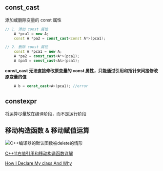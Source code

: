 ## const_cast
添加或删除变量的 const 属性
```C++
// 1. 添加 const 属性
    A *pca1 = new A;  
    const A *pa2 = const_cast<const A*>(pca1);

// 2. 删除 const 属性
    const A *pca1 = new A;  
    A *pa2 = const_cast<A*>(pca1);
    A &pa3 = const_cast<A&>(pca1);
```
**const_cast 无法直接修改原变量的 const 属性，只能通过引用和指针来间接修改原变量的值**
```C++
    A b = const_cast<A>(pca1); //error
```

## constexpr
将运算尽量放在编译阶段，而不是运行阶段

## 移动构造函数 & 移动赋值运算
![C++编译器的默认函数被delete的情形](../images/Cpp_special_members_in_class.jpg)

[C++11右值引用和移动构造函数详解](https://zhuanlan.zhihu.com/p/365412262)

[How I Declare My class And Why](http://howardhinnant.github.io/classdecl.html)